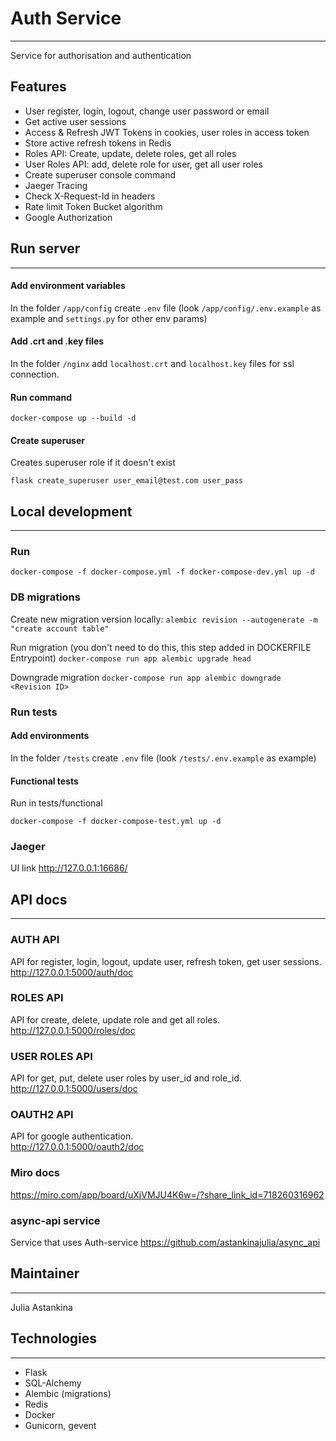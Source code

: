 # Auth Service
___

Service for authorisation and authentication
## Features
* User register, login, logout, change user password or email
* Get active user sessions
* Access & Refresh JWT Tokens in cookies, user roles in access token
* Store active refresh tokens in Redis
* Roles API: Create, update, delete roles, get all roles
* User Roles API: add, delete role for user, get all user roles 
* Create superuser console command
* Jaeger Tracing
* Check X-Request-Id in headers
* Rate limit Token Bucket algorithm
* Google Authorization
## Run server
___
#### Add environment variables
In the folder `/app/config` create `.env` file (look `/app/config/.env.example` as example and `settings.py`
for other env params)
#### Add .crt and .key files
In the folder `/nginx` add `localhost.crt` and `localhost.key` files for ssl connection.
#### Run command
```
docker-compose up --build -d
```
#### Create superuser
Creates superuser role if it doesn't exist
```
flask create_superuser user_email@test.com user_pass
```

## Local development
___
### Run
```
docker-compose -f docker-compose.yml -f docker-compose-dev.yml up -d
```
### DB migrations
Create new migration version locally:
`alembic revision --autogenerate -m "create account table"`

Run migration (you don't need to do this, this step added in DOCKERFILE Entrypoint)
`docker-compose run app alembic upgrade head`

Downgrade migration
`docker-compose run app alembic downgrade <Revision ID>`


### Run tests
#### Add environments
In the folder `/tests` create `.env` file (look `/tests/.env.example` as example)

#### Functional tests 

Run in tests/functional 
```
docker-compose -f docker-compose-test.yml up -d
```

### Jaeger
UI link
http://127.0.0.1:16686/
## API docs
___
### AUTH API
API for register, login, logout, update user, refresh token, get user sessions.  
http://127.0.0.1:5000/auth/doc

### ROLES API
API for create, delete, update role and get all roles.   
http://127.0.0.1:5000/roles/doc

### USER ROLES API
API for get, put, delete user roles by user_id and role_id.  
http://127.0.0.1:5000/users/doc

### OAUTH2 API
API for google authentication.  
http://127.0.0.1:5000/oauth2/doc

### Miro docs
https://miro.com/app/board/uXjVMJU4K6w=/?share_link_id=718260316962

### async-api service
Service that uses Auth-service
https://github.com/astankinajulia/async_api

## Maintainer
___
Julia Astankina

## Technologies
___
- Flask
- SQL-Alchemy
- Alembic (migrations)
- Redis
- Docker
- Gunicorn, gevent
